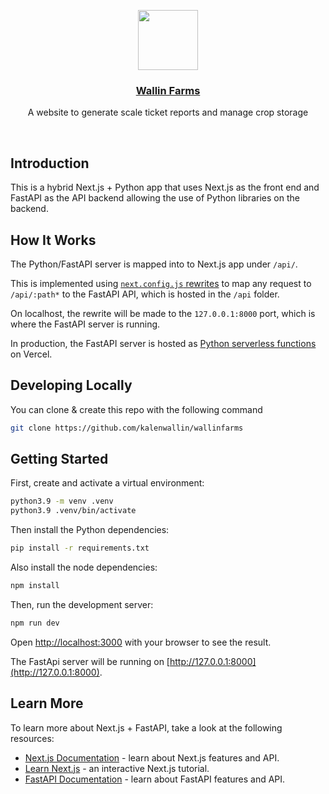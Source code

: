 <p align="center">
  <a href="https://wallinfarms.us">
    <img src="https://wallinfarms.us/icon.svg" height="96">
    <h3 align="center">Wallin Farms</h3>
  </a>
</p>

<p align="center">A website to generate scale ticket reports and manage crop storage</p>

<br/>

## Introduction

This is a hybrid Next.js + Python app that uses Next.js as the front end and FastAPI as the API backend allowing the use of Python libraries on the backend.

## How It Works

The Python/FastAPI server is mapped into to Next.js app under `/api/`.

This is implemented using [`next.config.js` rewrites](https://github.com/digitros/nextjs-fastapi/blob/main/next.config.js) to map any request to `/api/:path*` to the FastAPI API, which is hosted in the `/api` folder.

On localhost, the rewrite will be made to the `127.0.0.1:8000` port, which is where the FastAPI server is running.

In production, the FastAPI server is hosted as [Python serverless functions](https://vercel.com/docs/concepts/functions/serverless-functions/runtimes/python) on Vercel.

## Developing Locally

You can clone & create this repo with the following command

```bash
git clone https://github.com/kalenwallin/wallinfarms
```

## Getting Started

First, create and activate a virtual environment:

```bash
python3.9 -m venv .venv
python3.9 .venv/bin/activate
```

Then install the Python dependencies:

```bash
pip install -r requirements.txt
```

Also install the node dependencies:

```bash
npm install
```

Then, run the development server:

```bash
npm run dev
```

Open [http://localhost:3000](http://localhost:3000) with your browser to see the result.

The FastApi server will be running on [http://127.0.0.1:8000](http://127.0.0.1:8000).

## Learn More

To learn more about Next.js + FastAPI, take a look at the following resources:

- [Next.js Documentation](https://nextjs.org/docs) - learn about Next.js features and API.
- [Learn Next.js](https://nextjs.org/learn) - an interactive Next.js tutorial.
- [FastAPI Documentation](https://fastapi.tiangolo.com/) - learn about FastAPI features and API.
